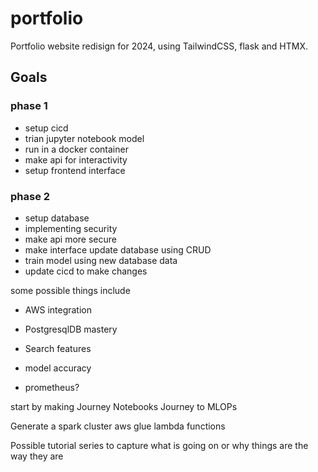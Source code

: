 # portfolio
Portfolio website redisign for 2024, using TailwindCSS, flask and HTMX.


## Goals
### phase 1
- setup cicd
- trian jupyter notebook model
- run in a docker container
- make api for interactivity
- setup frontend interface 

### phase 2
- setup database
- implementing security
- make api more secure
- make interface update database using CRUD
- train model using new database data
- update cicd to make changes


some possible things include 
- AWS integration
- PostgresqlDB mastery
- Search features
- model accuracy

- prometheus? 


start by making Journey Notebooks Journey to MLOPs


Generate a spark cluster
aws glue
lambda functions

Possible tutorial series to capture what is going on or why things are the way they are